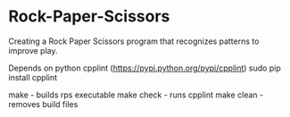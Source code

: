 # Rock-Paper-Scissors
Creating a Rock Paper Scissors program that recognizes patterns to improve play.

Depends on python cpplint (https://pypi.python.org/pypi/cpplint)
sudo pip install cpplint

make - builds rps executable
make check - runs cpplint
make clean - removes build files

